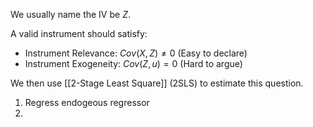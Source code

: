 We usually name the IV be $Z$.

A valid instrument should satisfy:

- Instrument Relevance: $Cov(X,Z) \neq 0$ (Easy to declare)
- Instrument Exogeneity: $Cov(Z,u) = 0$ (Hard to argue)

We then use [[2-Stage Least Square]] (2SLS) to estimate this question.

1. Regress endogeous regressor 
2. 